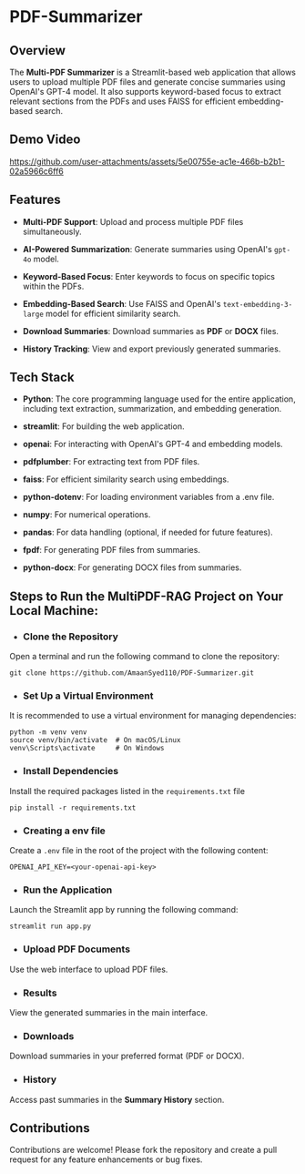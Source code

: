 # PDF-Summarizer

## Overview
The **Multi-PDF Summarizer** is a Streamlit-based web application that allows users to upload multiple PDF files and generate concise summaries using OpenAI's GPT-4 model. It also supports keyword-based focus to extract relevant sections from the PDFs and uses FAISS for efficient embedding-based search.

## Demo Video
https://github.com/user-attachments/assets/5e00755e-ac1e-466b-b2b1-02a5966c6ff6



## Features
- **Multi-PDF Support**: Upload and process multiple PDF files simultaneously.

- **AI-Powered Summarization**: Generate summaries using OpenAI's `gpt-4o` model.
  
- **Keyword-Based Focus**: Enter keywords to focus on specific topics within the PDFs.
  
- **Embedding-Based Search**: Use FAISS and OpenAI's `text-embedding-3-large` model for efficient similarity search.
  
- **Download Summaries**: Download summaries as **PDF** or **DOCX** files.
  
- **History Tracking**: View and export previously generated summaries.
  
## Tech Stack
- **Python**: The core programming language used for the entire application, including text extraction, summarization, and embedding generation.

- **streamlit**: For building the web application.

- **openai**: For interacting with OpenAI's GPT-4 and embedding models.

- **pdfplumber**: For extracting text from PDF files.

- **faiss**: For efficient similarity search using embeddings.

- **python-dotenv**: For loading environment variables from a .env file.

- **numpy**: For numerical operations.

- **pandas**: For data handling (optional, if needed for future features).

- **fpdf**: For generating PDF files from summaries.

- **python-docx**: For generating DOCX files from summaries.

## Steps to Run the MultiPDF-RAG Project on Your Local Machine:
- ### Clone the Repository
Open a terminal and run the following command to clone the repository:

```
git clone https://github.com/AmaanSyed110/PDF-Summarizer.git
```
- ### Set Up a Virtual Environment
It is recommended to use a virtual environment for managing dependencies:

```
python -m venv venv
source venv/bin/activate  # On macOS/Linux
venv\Scripts\activate     # On Windows
```
- ### Install Dependencies
Install the required packages listed in the ```requirements.txt``` file
```
pip install -r requirements.txt
```
- ### Creating a env file
Create a ```.env``` file in the root of the project with the following content:
```
OPENAI_API_KEY=<your-openai-api-key>
```

- ### Run the Application
Launch the Streamlit app by running the following command:
```
streamlit run app.py
```
- ### Upload PDF Documents
Use the web interface to upload PDF files.

- ### Results
View the generated summaries in the main interface.

- ### Downloads
Download summaries in your preferred format (PDF or DOCX).

- ### History
Access past summaries in the **Summary History** section.


## Contributions
Contributions are welcome! Please fork the repository and create a pull request for any feature enhancements or bug fixes.
